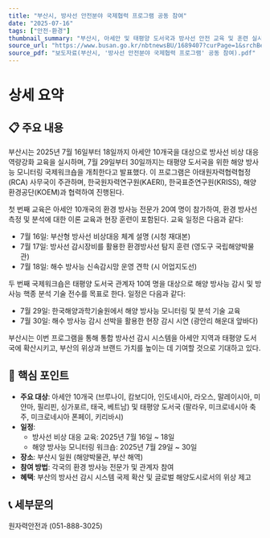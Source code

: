 ```yaml
---
title: "부산시, 방사선 안전분야 국제협력 프로그램 공동 참여"
date: "2025-07-16"
tags: ["안전·환경"]
thumbnail_summary: "부산시, 아세안 및 태평양 도서국과 방사선 안전 교육 및 훈련 실시"
source_url: "https://www.busan.go.kr/nbtnewsBU/1689407?curPage=1&srchBeginDt=&srchEndDt=&srchKey=&srchText="
source_pdf: "보도자료(부산시, '방사선 안전분야 국제협력 프로그램' 공동 참여).pdf"
---
```


# 상세 요약

## 📋 주요 내용
부산시는 2025년 7월 16일부터 18일까지 아세안 10개국을 대상으로 방사선 비상 대응 역량강화 교육을 실시하며, 7월 29일부터 30일까지는 태평양 도서국을 위한 해양 방사능 모니터링 국제워크숍을 개최한다고 발표했다. 이 프로그램은 아태원자력협력협정(RCA) 사무국이 주관하며, 한국원자력연구원(KAERI), 한국표준연구원(KRISS), 해양환경공단(KOEM)과 협력하여 진행된다.

첫 번째 교육은 아세안 10개국의 환경 방사능 전문가 20여 명이 참가하여, 환경 방사선 측정 및 분석에 대한 이론 교육과 현장 훈련이 포함된다. 교육 일정은 다음과 같다:
- 7월 16일: 부산형 방사선 비상대응 체계 설명 (시청 재대본)
- 7월 17일: 방사선 감시장비를 활용한 환경방사선 탐지 훈련 (영도구 국립해양박물관)
- 7월 18일: 해수 방사능 신속감시망 운영 견학 (시 어업지도선)

두 번째 국제워크숍은 태평양 도서국 관계자 10여 명을 대상으로 해양 방사능 감시 및 방사능 핵종 분석 기술 전수를 목표로 한다. 일정은 다음과 같다:
- 7월 29일: 한국해양과학기술원에서 해양 방사능 모니터링 및 분석 기술 교육
- 7월 30일: 해수 방사능 감시 선박을 활용한 현장 감시 시연 (광안리 해운대 앞바다)

부산시는 이번 프로그램을 통해 통합 방사선 감시 시스템을 아세안 지역과 태평양 도서국에 확산시키고, 부산의 위상과 브랜드 가치를 높이는 데 기여할 것으로 기대하고 있다.

## 🎯 핵심 포인트
- **주요 대상**: 아세안 10개국 (브루나이, 캄보디아, 인도네시아, 라오스, 말레이시아, 미얀마, 필리핀, 싱가포르, 태국, 베트남) 및 태평양 도서국 (팔라우, 미크로네시아 축주, 미크로네시아 폰페이, 키리바시)
- **일정**: 
  - 방사선 비상 대응 교육: 2025년 7월 16일 ~ 18일
  - 해양 방사능 모니터링 워크숍: 2025년 7월 29일 ~ 30일
- **장소**: 부산시 일원 (해양박물관, 부산 해역)
- **참여 방법**: 각국의 환경 방사능 전문가 및 관계자 참여
- **혜택**: 부산의 방사선 감시 시스템 국제 확산 및 글로벌 해양도시로서의 위상 제고

## 📞 세부문의
원자력안전과 (051-888-3025)